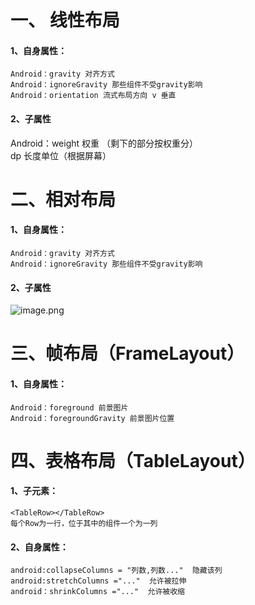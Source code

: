 # 一、 线性布局
#### 1、自身属性：
    Android：gravity 对齐方式             
    Android：ignoreGravity 那些组件不受gravity影响 
    Android：orientation 流式布局方向 v 垂直
#### 2、子属性		
Android：weight 权重 （剩下的部分按权重分）		
dp 长度单位（根据屏幕）
  

# 二、相对布局
#### 1、自身属性：
    Android：gravity 对齐方式             
    Android：ignoreGravity 那些组件不受gravity影响 
#### 2、子属性
![image.png](https://i.loli.net/2019/11/06/KWpNPiHhoy7ALrQ.png)
            
# 三、帧布局（FrameLayout）
#### 1、自身属性：
    Android：foreground 前景图片
    Android：foregroundGravity 前景图片位置

# 四、表格布局（TableLayout）
#### 1、子元素：
	<TableRow></TableRow> 
	每个Row为一行，位于其中的组件一个为一列
#### 2、自身属性：
	android:collapseColumns = "列数,列数..."  隐藏该列	
	android:stretchColumns ="..."  允许被拉伸
	android：shrinkColumns ="..."  允许被收缩
